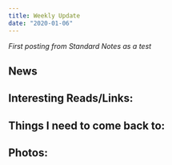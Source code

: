 ```yaml
---
title: Weekly Update
date: "2020-01-06"
---
```

*First posting from Standard Notes as a test*

## News

## Interesting Reads/Links:

## Things I need to come back to:

## Photos:  

    